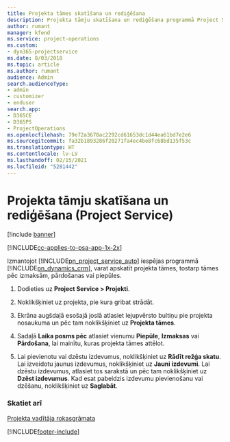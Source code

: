 ```yaml
---
title: Projekta tāmes skatīšana un rediģēšana
description: Projekta tāmju skatīšana un rediģēšana programmā Project Service
author: rumant
manager: kfend
ms.service: project-operations
ms.custom:
- dyn365-projectservice
ms.date: 8/03/2018
ms.topic: article
ms.author: rumant
audience: Admin
search.audienceType:
- admin
- customizer
- enduser
search.app:
- D365CE
- D365PS
- ProjectOperations
ms.openlocfilehash: 79e72a3678ac2292cd61653dc1d44ea61bd7e2e6
ms.sourcegitcommit: fa32b1893286f20271fa4ec4be8fc68bd135f53c
ms.translationtype: HT
ms.contentlocale: lv-LV
ms.lasthandoff: 02/15/2021
ms.locfileid: "5281442"
---
```

# <a name="view-and-edit-project-estimates-project-service"></a>Projekta tāmju skatīšana un rediģēšana (Project Service)

[!include [banner](../includes/psa-now-project-operations.md)]

[!INCLUDE[cc-applies-to-psa-app-1x-2x](../includes/cc-applies-to-psa-app-1x-2x.md)]

Izmantojot [!INCLUDE[pn_project_service_auto](../includes/pn-project-service-auto.md)] iespējas programmā [!INCLUDE[pn_dynamics_crm](../includes/pn-dynamics-crm.md)], varat apskatīt projekta tāmes, tostarp tāmes pēc izmaksām, pārdošanas vai piepūles.  
  
1.  Dodieties uz **Project Service > Projekti**.  
  
2.  Noklikšķiniet uz projekta, pie kura gribat strādāt.  
  
3.  Ekrāna augšdaļā esošajā joslā atlasiet lejupvērsto bultiņu pie projekta nosaukuma un pēc tam noklikšķiniet uz **Projekta tāmes**.  
  
4.  Sadaļā **Laika posms pēc** atlasiet vienumu **Piepūle**, **Izmaksas** vai **Pārdošana**, lai mainītu, kuras projekta tāmes attēlot.  
  
5.  Lai pievienotu vai dzēstu izdevumus, noklikšķiniet uz **Rādīt režģa skatu**. Lai izveidotu jaunus izdevumus, noklikšķiniet uz **Jauni izdevumi**. Lai dzēstu izdevumus, atlasiet tos sarakstā un pēc tam noklikšķiniet uz **Dzēst izdevumus**. Kad esat pabeidzis izdevumu pievienošanu vai dzēšanu, noklikšķiniet uz **Saglabāt**.  
  
### <a name="see-also"></a>Skatiet arī  
 [Projekta vadītāja rokasgrāmata](../psa/project-manager-guide.md)


[!INCLUDE[footer-include](../includes/footer-banner.md)]